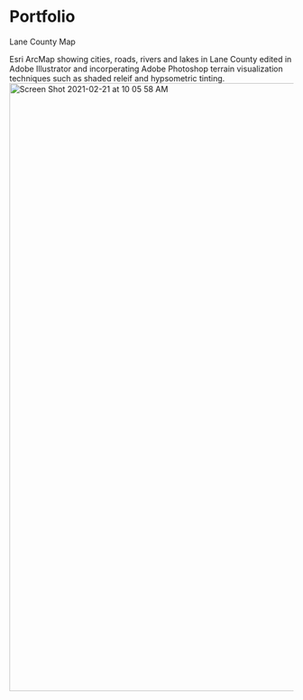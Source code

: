 # Portfolio

Lane County Map

Esri ArcMap showing cities, roads, rivers and lakes in Lane County edited in Adobe Illustrator and incorperating Adobe Photoshop terrain visualization techniques such as shaded releif and hypsometric tinting.
<img width="1077" alt="Screen Shot 2021-02-21 at 10 05 58 AM" src="https://user-images.githubusercontent.com/38195404/108634029-6feb3280-742c-11eb-8605-0aa501a2e7b9.png">
